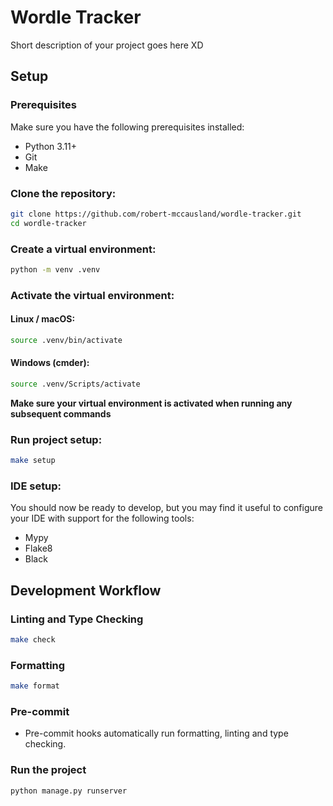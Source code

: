 # Wordle Tracker

Short description of your project goes here XD

## Setup

### Prerequisites

Make sure you have the following prerequisites installed:

-   Python 3.11+
-   Git
-   Make

### Clone the repository:

```bash
git clone https://github.com/robert-mccausland/wordle-tracker.git
cd wordle-tracker
```

### Create a virtual environment:

```bash
python -m venv .venv
```

### Activate the virtual environment:

#### Linux / macOS:

```bash
source .venv/bin/activate
```

#### Windows (cmder):

```bash
source .venv/Scripts/activate
```

**Make sure your virtual environment is activated when running any subsequent commands**

### Run project setup:

```bash
make setup
```

### IDE setup:

You should now be ready to develop, but you may find it useful to configure your IDE with support for the following tools:

-   Mypy
-   Flake8
-   Black

## Development Workflow

### Linting and Type Checking

```bash
make check
```

### Formatting

```bash
make format
```

### Pre-commit

-   Pre-commit hooks automatically run formatting, linting and type checking.

### Run the project

```bash
python manage.py runserver
```

